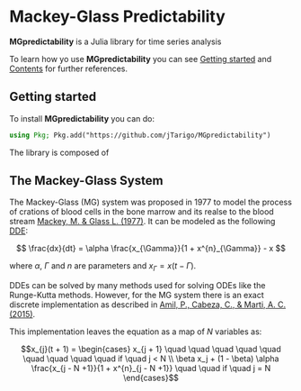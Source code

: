 # Mackey-Glass Predictability

**MGpredictability** is a Julia library for time series analysis

To learn how yo use **MGpredictability** you can see [Getting started](@ref) and [Contents](@ref) for further references.

## Getting started
To install **MGpredictability** you can do:
```julia
using Pkg; Pkg.add("https://github.com/jTarigo/MGpredictability")
```

The library is composed of 


## The Mackey-Glass System

The Mackey-Glass (MG) system was proposed in 1977 to model the process of crations of blood cells in the bone marrow and its realse to the blood stream [Mackey, M. & Glass L. (1977)](10.1126/science.267326). It can be modeled as the following [DDE](https://en.wikipedia.org/wiki/Delay_differential_equation):

$$
\frac{dx}{dt} = \alpha \frac{x_{\Gamma}}{1 + x^{n}_{\Gamma}} - x
$$

where $\alpha$, $\Gamma$ and $n$ are parameters and $x_{\Gamma} = x(t - \Gamma)$.

DDEs can be solved by many methods used for solving ODEs like the Runge-Kutta methods. However, for the MG system there is an exact discrete implementation as described in [Amil, P., Cabeza, C., & Marti, A. C. (2015)](https://ieeexplore.ieee.org/abstract/document/7065279?casa_token=p5iYuSdJyAwAAAAA:en0TIBM9894_1ywgHfgXQhD1XRfQEEmUzGibzeXHbZ37Rqcp9bQi9qG0feSOPecJpsyVnlQoN3o).

This implementation leaves the equation as a map of $N$ variables as:
```math
x_{j}(t + 1) = 
\begin{cases} 
x_{j + 1} \quad \quad \quad \quad \quad \quad \quad \quad \quad if \quad j < N \\
\beta x_j + (1 - \beta) \alpha \frac{x_{j - N +1}}{1 + x^{n}_{j - N +1}} \quad \quad if \quad j = N
\end{cases}
```
